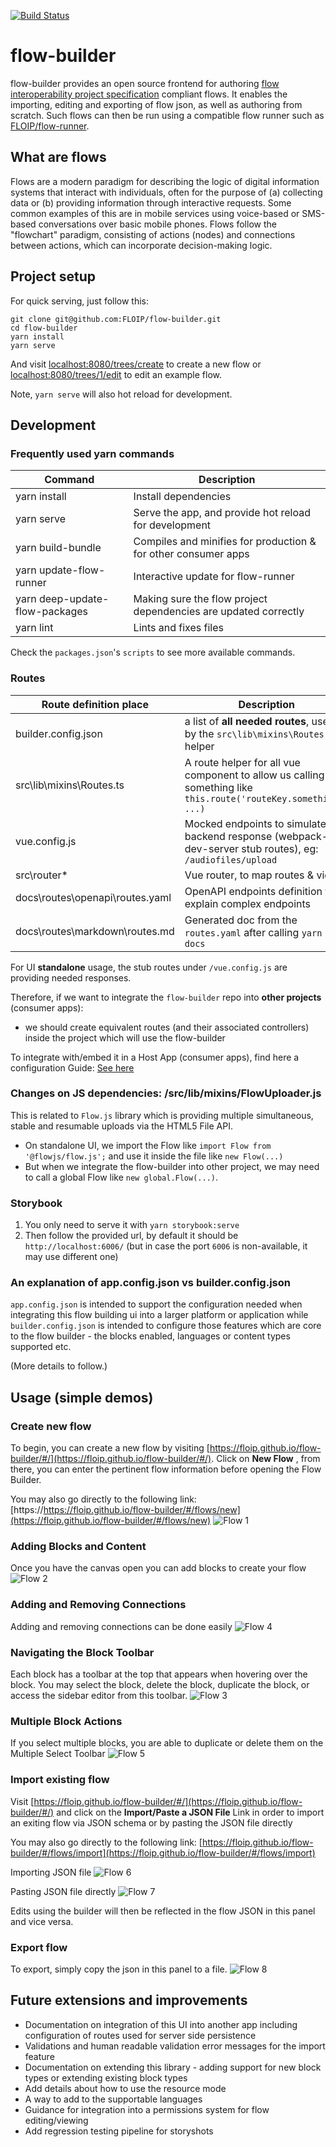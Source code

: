 [![Build Status](https://travis-ci.com/FLOIP/flow-builder.svg?branch=master)](https://travis-ci.com/FLOIP/flow-builder)

# flow-builder
flow-builder provides an open source frontend for authoring [flow interoperability project specification](https://floip.gitbook.io/flow-specification/) compliant flows. It enables the importing, editing and exporting of flow json, as well as authoring from scratch. Such flows can then be run using a compatible flow runner such as [FLOIP/flow-runner](https://github.com/FLOIP/flow-runner).

## What are flows
Flows are a modern paradigm for describing the logic of digital information systems that interact with individuals,
often for the purpose of (a) collecting data or (b) providing information through interactive requests. Some common examples of this are in mobile services using voice-based or SMS-based conversations over basic mobile phones. Flows follow the "flowchart" paradigm, consisting of actions (nodes) and connections between actions, which can incorporate decision-making logic.

## Project setup
For quick serving, just follow this:
```
git clone git@github.com:FLOIP/flow-builder.git
cd flow-builder
yarn install
yarn serve
```

And visit [localhost:8080/trees/create](http://localhost:8080/trees/create) to create a new flow or [localhost:8080/trees/1/edit](http://localhost:8080/trees/1/edit) to edit an example flow.

Note, `yarn serve` will also hot reload for development.

## Development
### Frequently used yarn commands
| Command                        | Description                                                     |
|--------------------------------|-----------------------------------------------------------------|
| yarn install                   | Install dependencies                                            |
| yarn serve                     | Serve the app, and provide hot reload for development           |
| yarn build-bundle              | Compiles and minifies for production & for other consumer apps  |
| yarn update-flow-runner        | Interactive update for flow-runner                              |
| yarn deep-update-flow-packages | Making sure the flow project dependencies are updated correctly |
| yarn lint                      | Lints and fixes files                                           |

Check the `packages.json`'s `scripts` to see more available commands.

### Routes
| Route definition place          | Description                                                                                                          |
|---------------------------------|----------------------------------------------------------------------------------------------------------------------|
| builder.config.json             | a list of **all needed routes**, used by the `src\lib\mixins\Routes.ts` helper                                       |
| src\lib\mixins\Routes.ts        | A route helper for all vue component to allow us calling something like <br/>`this.route('routeKey.something', ...)` |
| vue.config.js                   | Mocked endpoints to simulate backend response (webpack-dev-server stub routes), eg: `/audiofiles/upload`             |
| src\router\*                    | Vue router, to map routes & views                                                                                    |
| docs\routes\openapi\routes.yaml | OpenAPI endpoints definition to explain complex endpoints                                                            |
| docs\routes\markdown\routes.md  | Generated doc from the `routes.yaml` after calling `yarn md-docs`                                                    |

For UI **standalone** usage, the stub routes under `/vue.config.js` are providing needed responses.

Therefore, if we want to integrate the `flow-builder` repo into **other projects** (consumer apps):
- we should create equivalent routes (and their associated controllers) inside the project which will use the flow-builder

To integrate with/embed it in a Host App (consumer apps), find here a configuration Guide:
[See here](https://github.com/FLOIP/flow-builder/blob/master/docs/BUILDER_INTEGRATION.md)

### Changes on JS dependencies: /src/lib/mixins/FlowUploader.js
This is related to `Flow.js` library which is providing multiple simultaneous, stable and resumable uploads via the HTML5 File API.
- On standalone UI, we import the Flow like `import Flow from '@flowjs/flow.js';` and use it inside the file like `new Flow(...)`
- But when we integrate the flow-builder into other project, we may need to call a global Flow like `new global.Flow(...)`.

### Storybook
1. You only need to serve it with `yarn storybook:serve`
2. Then follow the provided url, by default it should be `http://localhost:6006/` (but in case the port `6006` is non-available, it may use different one)

### An explanation of app.config.json vs builder.config.json
`app.config.json` is intended to support the configuration needed when integrating this flow building ui into a larger platform or application while `builder.config.json` is intended to configure those features which are core to the flow builder - the blocks enabled, languages or content types supported etc.

(More details to follow.)

## Usage (simple demos)
### Create new flow
To begin, you can create a new flow by visiting [https://floip.github.io/flow-builder/#/](https://floip.github.io/flow-builder/#/). Click on **New Flow** , from there, you can enter the pertinent flow information before opening the Flow Builder.

You may also go directly to the following link: [https://https://floip.github.io/flow-builder/#/flows/new](https://floip.github.io/flow-builder/#/flows/new)
![Flow 1](https://user-images.githubusercontent.com/88047281/127682517-9d2141f9-8d04-45f2-8121-1d80a71fe089.gif)

### Adding Blocks and Content
Once you have the canvas open you can add blocks to create your flow
![Flow 2](https://user-images.githubusercontent.com/88047281/127685985-2946f931-f2a5-456b-81aa-7eb45b1d93ab.gif)

### Adding and Removing Connections
Adding and removing connections can be done easily
![Flow 4](https://user-images.githubusercontent.com/88047281/127687599-7e0681c7-e36c-4b9e-b462-8c62cff693af.gif)

### Navigating the Block Toolbar
Each block has a toolbar at the top that appears when hovering over the block. You may select the block, delete the block, duplicate the block, or access the sidebar editor from this toolbar.
![Flow 3](https://user-images.githubusercontent.com/88047281/127687008-484170c2-7687-4110-ab86-1bf913e16ac4.gif)

### Multiple Block Actions
If you select multiple blocks, you are able to duplicate or delete them on the Multiple Select Toolbar
![Flow 5](https://user-images.githubusercontent.com/88047281/127688307-19808290-3881-43bb-bd26-60a55551d29b.gif)

### Import existing flow
Visit [https://floip.github.io/flow-builder/#/](https://floip.github.io/flow-builder/#/) and click on the **Import/Paste a JSON File** Link in order to import an exiting flow via JSON schema or by pasting the JSON file directly

You may also go directly to the following link: [https://floip.github.io/flow-builder/#/flows/import](https://floip.github.io/flow-builder/#/flows/import)

Importing JSON file
![Flow 6](https://user-images.githubusercontent.com/88047281/127689738-3a4184f3-fc46-4f3d-bf4a-405adaed6397.gif)

Pasting JSON file directly
![Flow 7](https://user-images.githubusercontent.com/88047281/127689934-7907d6c3-ecde-46b9-9d85-b60369868fdc.gif)

Edits using the builder will then be reflected in the flow JSON in this panel and vice versa.

### Export flow
To export, simply copy the json in this panel to a file.
![Flow 8](https://user-images.githubusercontent.com/88047281/127690332-5593e45f-b545-449b-89b7-b8a961be005b.gif)

## Future extensions and improvements
- Documentation on integration of this UI into another app including configuration of routes used for server side persistence
- Validations and human readable validation error messages for the import feature
- Documentation on extending this library - adding support for new block types or extending existing block types
- Add details about how to use the resource mode
- A way to add to the supportable languages
- Guidance for integration into a permissions system for flow editing/viewing
- Add regression testing pipeline for storyshots
